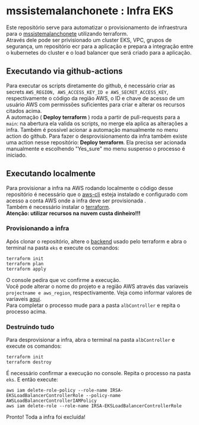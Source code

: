 # mssistemalanchonete : Infra EKS

Este repositório serve para automatizar o provisionamento de infraestrura para o [mssistemalanchonete](https://github.com/kelvinlins/mssistemalanchonete.git) utilizando terraform.   
Através dele pode ser privisionado um cluster EKS, VPC, grupos de segurança, um repositório ecr para a aplicação e prepara a integração entre o kubernetes do cluster e o load balancer que será criado para a aplicação.

## Executando via github-actions
Para executar os scripts diretamente do github, é necessário criar as secrets  `AWS_REGION, AWS_ACCESS_KEY_ID e AWS_SECRET_ACCESS_KEY`, respectivamente o código da região AWS, o ID e chave de acesso de um usuário AWS com permissões suficientes para criar e alterar os recursos citados acima.   
A automação ( **Deploy terraform** ) roda a partir de pull-requests para a `main`: na abertura ela valida os scripts, no merge ela aplica as alterações a infra. Também é possivel acionar a automação manualmente no menu action do github.
Para fazer o desprovisionamento da infra também existe uma action nesse repositório: **Deploy terraform**. Ela precisa ser acionada manualmente e escolhendo "Yes_sure" mo menu suspenso o processo é iniciado.


## Executando localmente
Para provisionar a infra na AWS rodando localmente o código desse repositório é necessário que o [aws-cli](https://docs.aws.amazon.com/pt_br/cli/latest/userguide/getting-started-install.html) esteja instalado e configurado com acesso a conta AWS onde a infra deve ser provisionada .   
Também é necessário instalar  o [terraform](https://developer.hashicorp.com/terraform/install).  
**Atenção: utilizar recursos na nuvem custa dinheiro!!!**

### Provisionando a infra
Após clonar o repositório, altere o [backend](https://developer.hashicorp.com/terraform/language/backend) usado pelo terraform e abra o terminal na pasta `eks` e execute os comandos: 
```
terraform init
terraform plan
terraform apply
```
O console pedira que vc confirme a execução.   
Você pode alterar o nome do projeto e a região AWS através das variaveis `projectname e aws_region`, respectivamente. Veja como informar valores de variaveis [aqui](https://developer.hashicorp.com/terraform/language/values/variables#variables-on-the-command-line).   
Para completar o processo mude para a pasta `albController` e repita o processo acima.

### Destruindo tudo
Para desprovisionar a infra, abra o terminal na pasta `albController` e execute os comandos: 
```
terraform init
terraform destroy
```
É necessário confirmar a execução no console.
Repita o processo na pasta `eks`.
E então execute: 
```
aws iam delete-role-policy --role-name IRSA-EKSLoadBalancerControllerRole --policy-name AWSLoadBalancerControllerIAMPolicy
aws iam delete-role --role-name IRSA-EKSLoadBalancerControllerRole
```
Pronto! Toda a infra foi excluída!